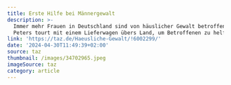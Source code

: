 ```yaml
---
title: Erste Hilfe bei Männergewalt
description: >-
  Immer mehr Frauen in Deutschland sind von häuslicher Gewalt betroffen. Miriam
  Peters tourt mit einem Lieferwagen übers Land, um Betroffenen zu helfen.
link: 'https://taz.de/Haeusliche-Gewalt/!6002299/'
date: '2024-04-30T11:49:39+02:00'
source: taz
thumbnail: /images/34702965.jpeg
imageSource: taz
category: article
---
```


